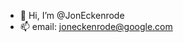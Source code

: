 - 👋 Hi, I’m @JonEckenrode
- 📫 email: joneckenrode@google.com

<!---
JonEckenrode/JonEckenrode is a ✨ special ✨ repository because its `README.md` (this file) appears on your GitHub profile.
You can click the Preview link to take a look at your changes.
--->
